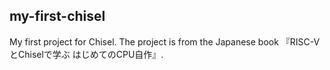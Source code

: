 ## my-first-chisel

My first project for Chisel. The project is from the Japanese book 『RISC-VとChiselで学ぶ はじめてのCPU自作』.